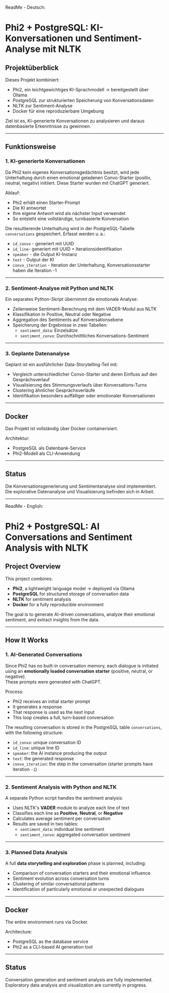 ReadMe - Deutsch:

# Phi2 + PostgreSQL: KI-Konversationen und Sentiment-Analyse mit NLTK

## Projektüberblick

Dieses Projekt kombiniert:

- Phi2, ein leichtgewichtiges KI-Sprachmodell -> bereitgestellt über Ollama
- PostgreSQL zur strukturierten Speicherung von Konversationsdaten
- NLTK zur Sentiment-Analyse
- Docker für eine reproduzierbare Umgebung

Ziel ist es, KI-generierte Konversationen zu analysieren und daraus datenbasierte Erkenntnisse zu gewinnen.

---

## Funktionsweise

### 1. KI-generierte Konversationen

Da Phi2 kein eigenes Konversationsgedächtnis besitzt, wird jede Unterhaltung durch einen emotional geladenen Convo-Starter (positiv, neutral, negativ) initiiert. Diese Starter wurden mit ChatGPT generiert.

Ablauf:

- Phi2 erhält einen Starter-Prompt
- Die KI antwortet
- Ihre eigene Antwort wird als nächster Input verwendet
- So entsteht eine vollständige, turnbasierte Konversation

Die resultierende Unterhaltung wird in der PostgreSQL-Tabelle `conversations` gespeichert. Erfasst werden u. a.:

- `id_convo` - generiert mit UUID
- `id_line`- generiert mit UUID + Iterationsidentifikation
- `speaker` - die Output KI-Instanz
- `text` - Output der KI
- `convo_iteration` - Iteration der Unterhaltung, Konversationsstarter haben die Iteration -1

---

### 2. Sentiment-Analyse mit Python und NLTK

Ein separates Python-Skript übernimmt die emotionale Analyse:

- Zeilenweise Sentiment-Berechnung mit dem VADER-Modul aus NLTK
- Klassifikation in Positive, Neutral oder Negative
- Aggregation des Sentiments auf Konversationsebene
- Speicherung der Ergebnisse in zwei Tabellen:
  - `sentiment_data`: Einzelsätze
  - `sentiment_convo`: Durchschnittliches Konversations-Sentiment

---

### 3. Geplante Datenanalyse

Geplant ist ein ausführlicher Data-Storytelling-Teil mit:

- Vergleich unterschiedlicher Convo-Starter und deren Einfluss auf den Gesprächsverlauf
- Visualisierung des Stimmungsverlaufs über Konversations-Turns
- Clustering ähnlicher Gesprächsverläufe
- Identifikation besonders auffälliger oder emotionaler Konversationen

---

## Docker

Das Projekt ist vollständig über Docker containerisiert.

Architektur:

- PostgreSQL als Datenbank-Service
- Phi2-Modell als CLI-Anwendung


---

## Status

Die Konversationsgenerierung und Sentimentanalyse sind implementiert.  
Die explorative Datenanalyse und Visualisierung befinden sich in Arbeit.


---



ReadMe - English:

# Phi2 + PostgreSQL: AI Conversations and Sentiment Analysis with NLTK

## Project Overview

This project combines:

- **Phi2**, a lightweight language model -> deployed via Ollama
- **PostgreSQL** for structured storage of conversation data
- **NLTK** for sentiment analysis
- **Docker** for a fully reproducible environment

The goal is to generate AI-driven conversations, analyze their emotional sentiment, and extract insights from the data.

---

## How It Works

### 1. AI-Generated Conversations

Since Phi2 has no built-in conversation memory, each dialogue is initiated using an **emotionally loaded conversation starter** (positive, neutral, or negative).  
These prompts were generated with ChatGPT.

Process:

- Phi2 receives an initial starter prompt
- It generates a response
- That response is used as the next input
- This loop creates a full, turn-based conversation

The resulting conversation is stored in the PostgreSQL table `conversations`, with the following structure:

- `id_convo`: unique conversation ID
- `id_line`: unique line ID
- `speaker`: the AI instance producing the output
- `text`: the generated response
- `convo_iteration`: the step in the conversation (starter prompts have iteration `-1`)

---

### 2. Sentiment Analysis with Python and NLTK

A separate Python script handles the sentiment analysis:

- Uses NLTK's **VADER** module to analyze each line of text
- Classifies each line as **Positive**, **Neutral**, or **Negative**
- Calculates average sentiment per conversation
- Results are saved in two tables:
  - `sentiment_data`: individual line sentiment
  - `sentiment_convo`: aggregated conversation sentiment

---

### 3. Planned Data Analysis

A full **data storytelling and exploration** phase is planned, including:

- Comparison of conversation starters and their emotional influence
- Sentiment evolution across conversation turns
- Clustering of similar conversational patterns
- Identification of particularly emotional or unexpected dialogues

---

## Docker

The entire environment runs via Docker.

Architecture:

- PostgreSQL as the database service
- Phi2 as a CLI-based AI generation tool

---

## Status

Conversation generation and sentiment analysis are fully implemented.  
Exploratory data analysis and visualization are currently in progress.



